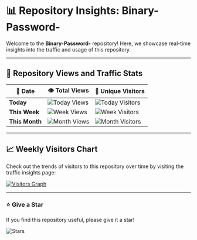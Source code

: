 # 📊 Repository Insights: Binary-Password-

Welcome to the **Binary-Password-** repository! Here, we showcase real-time insights into the traffic and usage of this repository.

---

## 🚀 Repository Views and Traffic Stats

| 📅 Date        | 👁️ Total Views | 👤 Unique Visitors |
| -------------- | -------------- | ------------------ |
| **Today**      | ![Today Views](https://img.shields.io/badge/views-today-blue)  | ![Today Visitors](https://img.shields.io/badge/visitors-today-green) |
| **This Week**  | ![Week Views](https://img.shields.io/badge/views-this_week-blue)  | ![Week Visitors](https://img.shields.io/badge/visitors-this_week-green) |
| **This Month** | ![Month Views](https://img.shields.io/badge/views-this_month-blue) | ![Month Visitors](https://img.shields.io/badge/visitors-this_month-green) |

---

## 📈 Weekly Visitors Chart

Check out the trends of visitors to this repository over time by visiting the traffic insights page:

[![Visitors Graph](https://img.shields.io/badge/visitors-graph-blue)](https://github.com/darkespyt/Binary-Password-/graphs/traffic)

---

### ⭐️ Give a Star

If you find this repository useful, please give it a star!

![Stars](https://img.shields.io/github/stars/darkespyt/Binary-Password-?style=social)


